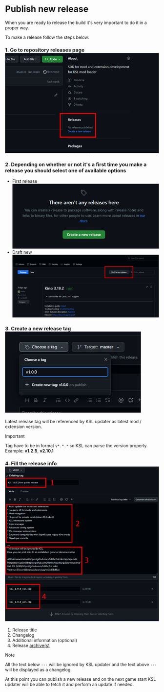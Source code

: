 ﻿# Publish new release

When you are ready to release the build it's very important to do it in a proper way.

To make a release follow the steps below:

### 1. Go to repository releases page<br/> ![releases_page](../../images/updater_releases_page.png)

### 2. Depending on whether or not it's a first time you make a release you should select one of available options

* First release<br/> ![releases_first](../../images/updater_releases_first.png)
* Draft new<br/> ![releases_draft](../../images/updater_releases_draft.png)

### 3. Create a new release tag<br/> ![releases_new_tag](../../images/updater_releases_new_tag.png)

Latest release tag will be referenced by KSL updater as latest mod / extension version.

> [!IMPORTANT]  
> Tag have to be in format ```v*.*.*``` so KSL can parse the version properly. Example: **v1.2.5**, **v2.10.1**

### 4. Fill the release info<br/> ![releases_description](../../images/updater_releases_description.png)

1. Release title
2. Changelog
3. Additional information (optional)
4. Release [archive(s)](https://github.com/trbflxr/ksl/blob/master/doc/guide/dev/updater.md#release-archive)

> [!NOTE]  
> All the text below ```---``` will be ignored by KSL updater and the text above ```---``` will be displayed as a changelog.

At this point you can publish a new release and on the next game start KSL updater will be able to fetch it and perform an update if needed.

